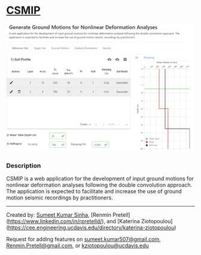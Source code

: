 [CSMIP](https://csmip.herokuapp.com//)
=========

[<img src="./app/App.png">](https://csmip.herokuapp.com/)

### Description

CSMIP is a web application for the development of input ground motions for nonlinear deformation analyses following the double convolution approach. The application is expected to facilitate and increase the use of ground motion seismic recordings by practitioners.

<!-- ### Manual 

Below are the list of user interface and what they offer

1) Projects : Select a project from projects list
2) Baseline : Relect the time with respect to which data is processed 
3) Data : Select the time of data to be enquired
4) Update : Update the plots to the latest live data  -->

---
Created by: [Sumeet Kumar Sinha](http://www.sumeetksinha.com), [Renmin Pretell] (https://www.linkedin.com/in/rpretelld/), and [Katerina Ziotopoulou] (https://cee.engineering.ucdavis.edu/directory/katerina-ziotopoulou)

Request for adding features on sumeet.kumar507@gmail.com, Renmin.Pretell@gmail.com, or kziotopoulou@ucdavis.edu
